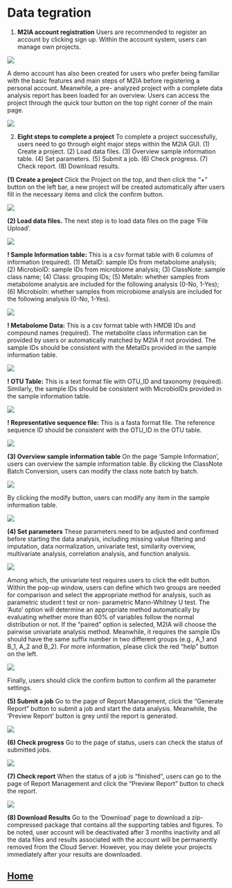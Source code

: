 # **Data tegration**


1. **M2IA account registration**
Users are recommended to register an account by clicking sign up. Within the account system, users can manage own projects.

![](../img/1.png)

A demo account has also been created for users who prefer being familiar with the basic features and main steps of M2IA before registering a personal account. Meanwhile, a pre- analyzed project with a complete data analysis report has been loaded for an overview. Users can access the project through the quick tour button on the top right corner of the main page.

![](../img/2.png)

2. **Eight steps to complete a project**
To complete a project successfully, users need to go through eight major steps within the M2IA GUI. (1) Create a project. (2) Load data files. (3) Overview sample information table. (4) Set parameters. (5) Submit a job. (6) Check progress. (7) Check report. (8) Download results.

**(1) Create a project**
Click the Project on the top, and then click the “+” button on the left bar, a new project will be created automatically after users fill in the necessary items and click the confirm button.

![](../img/3.png)

**(2) Load data files.**
The next step is to load data files on the page ‘File Upload’.

![](../img/4.png)

**! Sample Information table:**
This is a csv format table with 6 columns of information (required). (1) MetaID:
sample IDs from metabolome analysis; (2) MicrobioID: sample IDs from microbiome analysis; (3) ClassNote: sample class name; (4) Class: grouping IDs; (5) MetaIn: whether samples from metabolome analysis are included for the following analysis (0-No, 1-Yes); (6) MicrobioIn: whether samples from microbiome analysis are included for the following analysis (0-No, 1-Yes).

![](../img/5.png)

**! Metabolome Data:**
This is a csv format table with HMDB IDs and compound names (required). The
metabolite class information can be provided by users or automatically matched by M2IA if not provided. The sample IDs should be consistent with the MetaIDs provided in the sample information table.

![](../img/6.png)

**! OTU Table:**
This is a text format file with OTU_ID and taxonomy (required). Similarly, the
sample IDs should be consistent with MicrobioIDs provided in the sample information table.

![](../img/7.png)

**! Representative sequence file:**
This is a fasta format file. The reference sequence ID should be consistent with the
OTU_ID in the OTU table.

![](../img/8.png)

**(3) Overview sample information table**
On the page ‘Sample Information’, users can overview the sample information table. By clicking the ClassNote Batch Conversion, users can modify the class note batch by batch.

![](../img/9.png)

By clicking the modify button, users can modify any item in the sample information table.

![](../img/10.png)


**(4) Set parameters**
These parameters need to be adjusted and confirmed before starting the data analysis, including missing value filtering and imputation, data normalization, univariate test, similarity overview, multivariate analysis, correlation analysis, and function analysis.

![](../img/11.png)

Among which, the univariate test requires users to click the edit button. Within the pop-up window, users can define which two groups are needed for comparison and select the appropriate method for analysis, such as parametric student t test or non- parametric Mann-Whitney U test. The ‘Auto’ option will determine an appropriate method automatically by evaluating whether more than 60% of variables follow the normal distribution or not. If the “paired” option is selected, M2IA will choose the pairwise univariate analysis method. Meanwhile, it requires the sample IDs should have the same suffix number in two different groups (e.g., A_1 and B_1, A_2 and B_2). For more information, please click the red “help” button on the left.

![](../img/12.png)

Finally, users should click the confirm button to confirm all the parameter settings.

**(5) Submit a job**
Go to the page of Report Management, click the “Generate Report” button to submit a job and start the data analysis. Meanwhile, the ‘Preview Report’ button is grey until the report is generated.

![](../img/13.png)

**(6) Check progress**
Go to the page of status, users can check the status of submitted jobs.

![](../img/14.png)

**(7) Check report**
When the status of a job is “finished”, users can go to the page of Report Management and click the “Preview Report” button to check the report.

![](../img/15.png)

**(8) Download Results**
Go to the ‘Download’ page to download a zip-compressed package that contains all the supporting tables and figures.
To be noted, user account will be deactivated after 3 months inactivity and all the data
files and results associated with the account will be permanently removed from the Cloud Server. However, you may delete your projects immediately after your results are
downloaded.


## [Home](../../../../../index.html)
